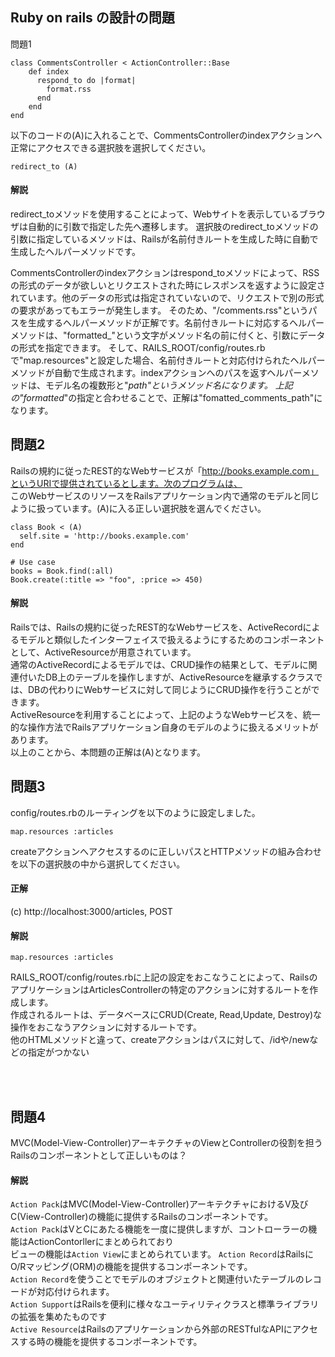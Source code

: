 ## Ruby on rails の設計の問題


問題1 

```
class CommentsController < ActionController::Base
    def index
      respond_to do |format|
        format.rss
      end
    end
end
```
以下のコードの(A)に入れることで、CommentsControllerのindexアクションへ正常にアクセスできる選択肢を選択してください。

```
redirect_to (A)
```

#### 解説
redirect_toメソッドを使用することによって、Webサイトを表示しているブラウザは自動的に引数で指定した先へ遷移します。
選択肢のredirect_toメソッドの引数に指定しているメソッドは、Railsが名前付きルートを生成した時に自動で生成したヘルパーメソッドです。

CommentsControllerのindexアクションはrespond_toメソッドによって、RSSの形式のデータが欲しいとリクエストされた時にレスポンスを返すように設定されています。他のデータの形式は指定されていないので、リクエストで別の形式の要求があってもエラーが発生します。
そのため、"/comments.rss"というパスを生成するヘルパーメソッドが正解です。名前付きルートに対応するヘルパーメソッドは、"formatted_"という文字がメソッド名の前に付くと、引数にデータの形式を指定できます。
そして、RAILS_ROOT/config/routes.rbで"map.resources"と設定した場合、名前付きルートと対応付けられたヘルパーメソッドが自動で生成されます。indexアクションへのパスを返すヘルパーメソッドは、モデル名の複数形と"_path"というメソッド名になります。
上記の"formatted_"の指定と合わせることで、正解は"fomatted_comments_path"になります。




## 問題2
Railsの規約に従ったREST的なWebサービスが「http://books.example.com」というURIで提供されているとします。次のプログラムは、<br>
このWebサービスのリソースをRailsアプリケーション内で通常のモデルと同じように扱っています。(A)に入る正しい選択肢を選んでください。


```
class Book < (A)
  self.site = 'http://books.example.com'
end
 
# Use case
books = Book.find(:all)
Book.create(:title => "foo", :price => 450)
```



#### 解説
Railsでは、Railsの規約に従ったREST的なWebサービスを、ActiveRecordによるモデルと類似したインターフェイスで扱えるようにするためのコンポーネントとして、ActiveResourceが用意されています。<br>
通常のActiveRecordによるモデルでは、CRUD操作の結果として、モデルに関連付いたDB上のテーブルを操作しますが、ActiveResourceを継承するクラスでは、DBの代わりにWebサービスに対して同じようにCRUD操作を行うことができます。<br>
ActiveResourceを利用することによって、上記のようなWebサービスを、統一的な操作方法でRailsアプリケーション自身のモデルのように扱えるメリットがあります。<br>
以上のことから、本問題の正解は(A)となります。<br>



## 問題3
config/routes.rbのルーティングを以下のように設定しました。
```
map.resources :articles
```


createアクションへアクセスするのに正しいパスとHTTPメソッドの組み合わせを以下の選択肢の中から選択してください。

#### 正解
(c) http://localhost:3000/articles, POST

#### 解説
```
map.resources :articles
```

RAILS_ROOT/config/routes.rbに上記の設定をおこなうことによって、RailsのアプリケーションはArticlesControllerの特定のアクションに対するルートを作成します。<br>
作成されるルートは、データベースにCRUD(Create, Read,Update, Destroy)な操作をおこなうアクションに対するルートです。<br>
他のHTMLメソッドと違って、createアクションはパスに対して、/idや/newなどの指定がつかない<br>



<br>
<br>

## 問題4
MVC(Model-View-Controller)アーキテクチャのViewとControllerの役割を担うRailsのコンポーネントとして正しいものは？


#### 解説
`Action Pack`はMVC(Model-View-Controller)アーキテクチャにおけるV及びC(View-Controller)の機能に提供するRailsのコンポーネントです。<br>
`Action Pack`はVとCにあたる機能を一度に提供しますが、コントローラーの機能はActionContorllerにまとめられており<br>
ビューの機能は`Action View`にまとめられています。
`Action Record`はRailsにO/Rマッピング(ORM)の機能を提供するコンポーネントです。<br>
`Action Record`を使うことでモデルのオブジェクトと関連付いたテーブルのレコードが対応付けられます。<br>
`Action Support`はRailsを便利に様々なユーティリティクラスと標準ライブラリの拡張を集めたものです<br>
`Active Resource`はRailsのアプリケーションから外部のRESTfulなAPIにアクセスする時の機能を提供するコンポーネントです。<br>











